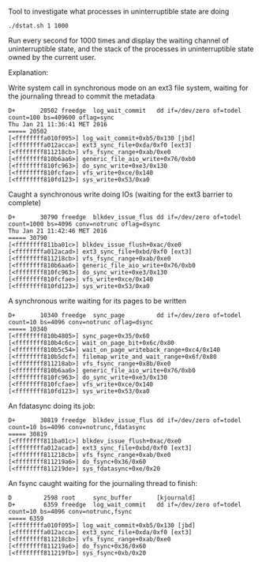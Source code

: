 Tool to investigate what processes in uninterruptible state are doing

    ./dstat.sh 1 1000

Run every second for 1000 times and display the waiting channel of uninterruptible state, and the stack
of the processes in uninterruptible state owned by the current user.

Explanation:

Write system call in synchronous mode on an ext3 file system, waiting for the journaling thread to commit the metadata

    D+       20502 freedge  log_wait_commit   dd if=/dev/zero of=todel count=100 bs=409600 oflag=sync
    Thu Jan 21 11:36:41 MET 2016
    ===== 20502
    [<ffffffffa010f095>] log_wait_commit+0xb5/0x130 [jbd]
    [<ffffffffa012acca>] ext3_sync_file+0xda/0xf0 [ext3]
    [<ffffffff811218cb>] vfs_fsync_range+0xab/0xe0
    [<ffffffff810b6aa6>] generic_file_aio_write+0x76/0xb0
    [<ffffffff810fc963>] do_sync_write+0xe3/0x130
    [<ffffffff810fcfae>] vfs_write+0xce/0x140
    [<ffffffff810fd123>] sys_write+0x53/0xa0

Caught a synchronous write doing IOs (waiting for the ext3 barrier to complete)

    D+       30790 freedge  blkdev_issue_flus dd if=/dev/zero of=todel count=1000 bs=4096 conv=notrunc oflag=dsync
    Thu Jan 21 11:42:46 MET 2016
    ===== 30790
    [<ffffffff811ba01c>] blkdev_issue_flush+0xac/0xe0
    [<ffffffffa012acad>] ext3_sync_file+0xbd/0xf0 [ext3]
    [<ffffffff811218cb>] vfs_fsync_range+0xab/0xe0
    [<ffffffff810b6aa6>] generic_file_aio_write+0x76/0xb0
    [<ffffffff810fc963>] do_sync_write+0xe3/0x130
    [<ffffffff810fcfae>] vfs_write+0xce/0x140
    [<ffffffff810fd123>] sys_write+0x53/0xa0

A synchronous write waiting for its pages to be written

    D+       10340 freedge  sync_page         dd if=/dev/zero of=todel count=10 bs=4096 conv=notrunc oflag=dsync
    ===== 10340
    [<ffffffff810b4805>] sync_page+0x35/0x60
    [<ffffffff810b4c6c>] wait_on_page_bit+0x6c/0x80
    [<ffffffff810b5c54>] wait_on_page_writeback_range+0xc4/0x140
    [<ffffffff810b5dcf>] filemap_write_and_wait_range+0x6f/0x80
    [<ffffffff811218ab>] vfs_fsync_range+0x8b/0xe0
    [<ffffffff810b6aa6>] generic_file_aio_write+0x76/0xb0
    [<ffffffff810fc963>] do_sync_write+0xe3/0x130
    [<ffffffff810fcfae>] vfs_write+0xce/0x140
    [<ffffffff810fd123>] sys_write+0x53/0xa0

An fdatasync doing its job:

    D+       30819 freedge  blkdev_issue_flus dd if=/dev/zero of=todel count=10 bs=4096 conv=notrunc,fdatasync
    ===== 30819
    [<ffffffff811ba01c>] blkdev_issue_flush+0xac/0xe0
    [<ffffffffa012acad>] ext3_sync_file+0xbd/0xf0 [ext3]
    [<ffffffff811218cb>] vfs_fsync_range+0xab/0xe0
    [<ffffffff811219a6>] do_fsync+0x36/0x60
    [<ffffffff811219de>] sys_fdatasync+0xe/0x20

An fsync caught waiting for the journaling thread to finish:

    D         2598 root     sync_buffer       [kjournald]
    D+        6359 freedge  log_wait_commit   dd if=/dev/zero of=todel count=10 bs=4096 conv=notrunc,fsync
    ===== 6359
    [<ffffffffa010f095>] log_wait_commit+0xb5/0x130 [jbd]
    [<ffffffffa012acca>] ext3_sync_file+0xda/0xf0 [ext3]
    [<ffffffff811218cb>] vfs_fsync_range+0xab/0xe0
    [<ffffffff811219a6>] do_fsync+0x36/0x60
    [<ffffffff811219fb>] sys_fsync+0xb/0x20




